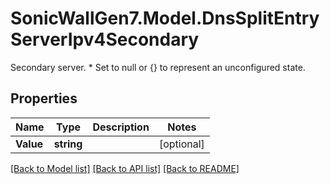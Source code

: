 # SonicWallGen7.Model.DnsSplitEntryServerIpv4Secondary
Secondary server. * Set to null or {} to represent  an unconfigured state.

## Properties

Name | Type | Description | Notes
------------ | ------------- | ------------- | -------------
**Value** | **string** |  | [optional] 

[[Back to Model list]](../README.md#documentation-for-models) [[Back to API list]](../README.md#documentation-for-api-endpoints) [[Back to README]](../README.md)

